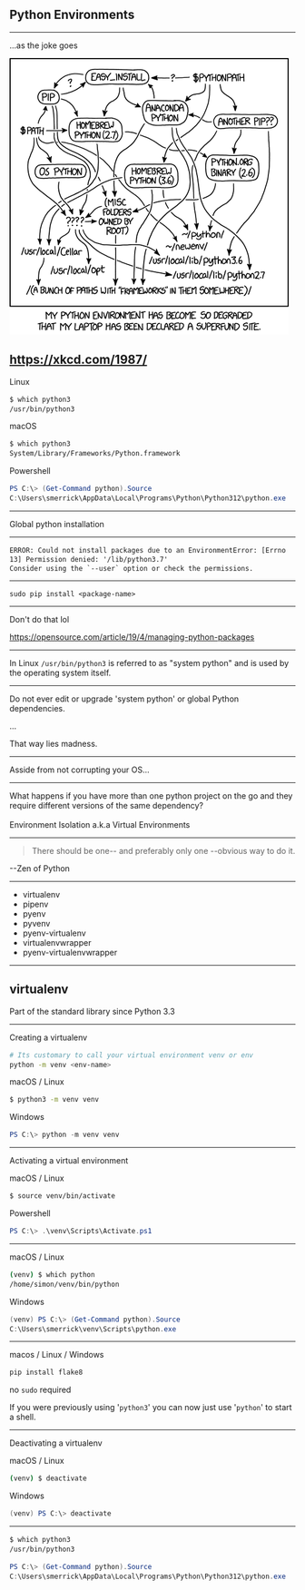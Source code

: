 ## Python Environments

---

...as the joke goes

![](../assets/xkcd_1987.png)

https://xkcd.com/1987/
---

Linux
```bash
$ which python3
/usr/bin/python3
```

macOS
```bash
$ which python3
System/Library/Frameworks/Python.framework
```

Powershell

```powershell
PS C:\> (Get-Command python).Source
C:\Users\smerrick\AppData\Local\Programs\Python\Python312\python.exe
```

---

Global python installation

---

```
ERROR: Could not install packages due to an EnvironmentError: [Errno 13] Permission denied: '/lib/python3.7'
Consider using the `--user` option or check the permissions.
```

---

```
sudo pip install <package-name>
```

---

Don't do that lol

https://opensource.com/article/19/4/managing-python-packages

---

In Linux ``/usr/bin/python3`` is referred to as "system python" and is used by the operating system itself.

---

Do not ever edit or upgrade 'system python' or global Python dependencies.

...

That way lies madness.

---

Asside from not corrupting your OS...

---

What happens if you have more than one python project on the go and they require different versions of the same dependency?
<br><br>
Environment Isolation a.k.a Virtual Environments

---

> There should be one-- and preferably only one --obvious way to do it.

--Zen of Python

---

 * virtualenv
 * pipenv
 * pyenv
 * pyvenv
 * pyenv-virtualenv
 * virtualenvwrapper
 * pyenv-virtualenvwrapper

---

## virtualenv

Part of the standard library since Python 3.3

---

Creating a virtualenv

```bash
# Its customary to call your virtual environment venv or env
python -m venv <env-name>
```

macOS / Linux
```bash
$ python3 -m venv venv
```
Windows
```powershell
PS C:\> python -m venv venv
```

---

Activating a virtual environment

macOS / Linux
```bash
$ source venv/bin/activate
```

Powershell
```powershell
PS C:\> .\venv\Scripts\Activate.ps1
```

---

macOS / Linux
```bash
(venv) $ which python
/home/simon/venv/bin/python
```

Windows
```powershell
(venv) PS C:\> (Get-Command python).Source
C:\Users\smerrick\venv\Scripts\python.exe
```

---

macos / Linux / Windows

```bash
pip install flake8
```

no ``sudo`` required

If you were previously using '``python3``' you can now just use '``python``' to start a shell.

---

Deactivating a virtualenv

macOS / Linux
```bash
(venv) $ deactivate
```
Windows
```powershell
(venv) PS C:\> deactivate
```
---

```bash
$ which python3
/usr/bin/python3
```

```powershell
PS C:\> (Get-Command python).Source
C:\Users\smerrick\AppData\Local\Programs\Python\Python312\python.exe
```
